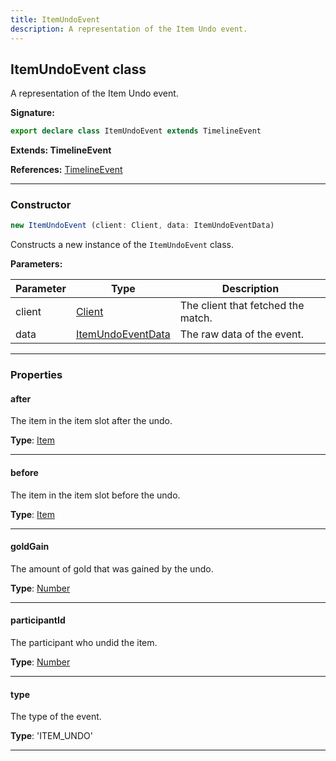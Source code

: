 ```yaml
---
title: ItemUndoEvent
description: A representation of the Item Undo event.
---
```


## ItemUndoEvent class

A representation of the Item Undo event.

**Signature:**

```ts
export declare class ItemUndoEvent extends TimelineEvent 
```

**Extends: TimelineEvent**

**References:** [TimelineEvent](/api/TimelineEvent.md)

---

### Constructor

```ts
new ItemUndoEvent (client: Client, data: ItemUndoEventData)
```

Constructs a new instance of the `ItemUndoEvent` class.

**Parameters:**

| Parameter | Type | Description |
| --------- | ---- | ----------- |
| client | [Client](/api/Client.md) | The client that fetched the match. |
| data | [ItemUndoEventData](/api/ItemUndoEventData.md) | The raw data of the event. |
---

### Properties

#### after

The item in the item slot after the undo.



**Type**: [Item](/api/Item.md)

---

#### before

The item in the item slot before the undo.



**Type**: [Item](/api/Item.md)

---

#### goldGain

The amount of gold that was gained by the undo.



**Type**: [Number](https://developer.mozilla.org/en-US/docs/Web/JavaScript/Reference/Global_Objects/Number)

---

#### participantId

The participant who undid the item.



**Type**: [Number](https://developer.mozilla.org/en-US/docs/Web/JavaScript/Reference/Global_Objects/Number)

---

#### type

The type of the event.



**Type**: 'ITEM_UNDO'

---


